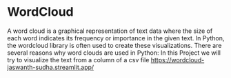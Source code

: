 # WordCloud

A word cloud is a graphical representation of text data where the size of each word indicates its frequency or importance in the given text. In Python, the wordcloud library is often used to create these visualizations. There are several reasons why word clouds are used in Python:
In this Project we will try to visualize the text from a column of a csv file
https://wordcloud-jaswanth-sudha.streamlit.app/
